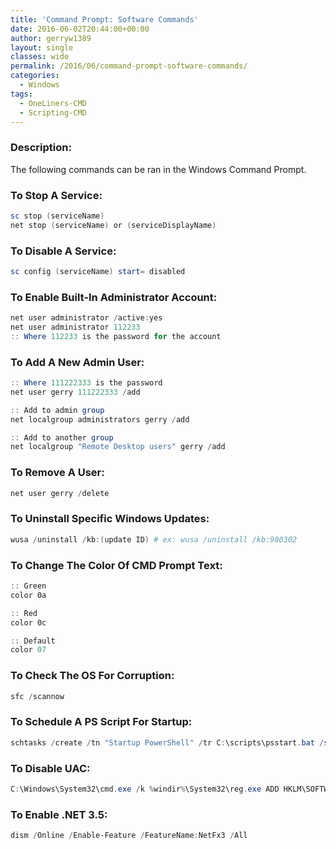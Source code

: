 ```yaml
---
title: 'Command Prompt: Software Commands'
date: 2016-06-02T20:44:00+00:00
author: gerryw1389
layout: single
classes: wide
permalink: /2016/06/command-prompt-software-commands/
categories:
  - Windows
tags:
  - OneLiners-CMD
  - Scripting-CMD
---
```

<!--more-->

### Description:

The following commands can be ran in the Windows Command Prompt.

### To Stop A Service:

   ```powershell
   sc stop (serviceName)
   net stop (serviceName) or (serviceDisplayName)
   ```

### To Disable A Service:

   ```powershell
   sc config (serviceName) start= disabled
   ```

### To Enable Built-In Administrator Account:

   ```powershell
   net user administrator /active:yes
   net user administrator 112233 
   :: Where 112233 is the password for the account
   ```

### To Add A New Admin User:

   ```powershell
   :: Where 111222333 is the password
   net user gerry 111222333 /add

   :: Add to admin group
   net localgroup administrators gerry /add

   :: Add to another group
   net localgroup "Remote Desktop users" gerry /add
   ```

### To Remove A User:

   ```powershell
   net user gerry /delete
   ```

### To Uninstall Specific Windows Updates:

   ```powershell
   wusa /uninstall /kb:(update ID) # ex: wusa /uninstall /kb:980302
   ```

### To Change The Color Of CMD Prompt Text:

   ```powershell
   :: Green
   color 0a

   :: Red
   color 0c

   :: Default
   color 07
   ```

### To Check The OS For Corruption:

   ```powershell
   sfc /scannow
   ```

### To Schedule A PS Script For Startup:

   ```powershell
   schtasks /create /tn "Startup PowerShell" /tr C:\scripts\psstart.bat /sc onstart /ru SYSTEM
   ```

### To Disable UAC:

   ```powershell
   C:\Windows\System32\cmd.exe /k %windir%\System32\reg.exe ADD HKLM\SOFTWARE\Microsoft\Windows\CurrentVersion\Policies\System /v EnableLUA /t REG_DWORD /d 0 /f
   ```

### To Enable .NET 3.5:

   ```powershell
   dism /Online /Enable-Feature /FeatureName:NetFx3 /All
   ```